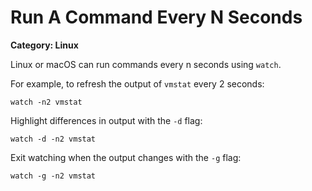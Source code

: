 # Run A Command Every N Seconds

__Category: Linux__

Linux or macOS can run commands every n seconds using `watch`.

For example, to refresh the output of `vmstat` every 2 seconds:

```shell
watch -n2 vmstat
```

Highlight differences in output with the `-d` flag:

```shell
watch -d -n2 vmstat
```

Exit watching when the output changes with the `-g` flag:

```shell
watch -g -n2 vmstat
```
